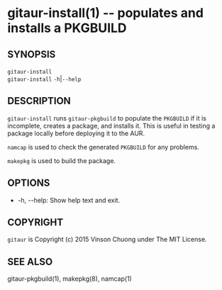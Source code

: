 # gitaur-install(1) -- populates and installs a PKGBUILD

## SYNOPSIS
`gitaur-install` <PKGBUILD><br>
`gitaur-install` `-h`|`--help`<br>

## DESCRIPTION
`gitaur-install` runs `gitaur-pkgbuild` to populate the `PKGBUILD` if it is
incomplete, creates a package, and installs it. This is useful in testing a
package locally before deploying it to the AUR.

`namcap` is used to check the generated `PKGBUILD` for any problems.

`makepkg` is used to build the package.

## OPTIONS
* -h, --help:
  Show help text and exit.

## COPYRIGHT
`gitaur` is Copyright (c) 2015 Vinson Chuong under The MIT License.

## SEE ALSO
gitaur-pkgbuild(1), makepkg(8), namcap(1)
